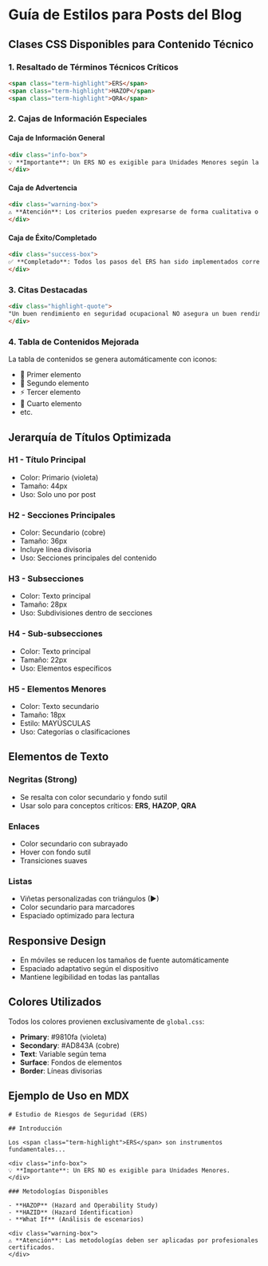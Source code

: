 # Guía de Estilos para Posts del Blog

## Clases CSS Disponibles para Contenido Técnico

### 1. Resaltado de Términos Técnicos Críticos
```html
<span class="term-highlight">ERS</span>
<span class="term-highlight">HAZOP</span>
<span class="term-highlight">QRA</span>
```

### 2. Cajas de Información Especiales

#### Caja de Información General
```html
<div class="info-box">
💡 **Importante**: Un ERS NO es exigible para Unidades Menores según la normativa vigente.
</div>
```

#### Caja de Advertencia
```html
<div class="warning-box">
⚠️ **Atención**: Los criterios pueden expresarse de forma cualitativa o cuantitativa.
</div>
```

#### Caja de Éxito/Completado
```html
<div class="success-box">
✅ **Completado**: Todos los pasos del ERS han sido implementados correctamente.
</div>
```

### 3. Citas Destacadas
```html
<div class="highlight-quote">
"Un buen rendimiento en seguridad ocupacional NO asegura un buen rendimiento en seguridad de procesos."
</div>
```

### 4. Tabla de Contenidos Mejorada
La tabla de contenidos se genera automáticamente con iconos:
- 📌 Primer elemento
- 📖 Segundo elemento
- ⚡ Tercer elemento
- 🔧 Cuarto elemento
- etc.

## Jerarquía de Títulos Optimizada

### H1 - Título Principal
- Color: Primario (violeta)
- Tamaño: 44px
- Uso: Solo uno por post

### H2 - Secciones Principales
- Color: Secundario (cobre)
- Tamaño: 36px
- Incluye línea divisoria
- Uso: Secciones principales del contenido

### H3 - Subsecciones
- Color: Texto principal
- Tamaño: 28px
- Uso: Subdivisiones dentro de secciones

### H4 - Sub-subsecciones
- Color: Texto principal
- Tamaño: 22px
- Uso: Elementos específicos

### H5 - Elementos Menores
- Color: Texto secundario
- Tamaño: 18px
- Estilo: MAYÚSCULAS
- Uso: Categorías o clasificaciones

## Elementos de Texto

### Negritas (Strong)
- Se resalta con color secundario y fondo sutil
- Usar solo para conceptos críticos: **ERS**, **HAZOP**, **QRA**

### Enlaces
- Color secundario con subrayado
- Hover con fondo sutil
- Transiciones suaves

### Listas
- Viñetas personalizadas con triángulos (▶)
- Color secundario para marcadores
- Espaciado optimizado para lectura

## Responsive Design
- En móviles se reducen los tamaños de fuente automáticamente
- Espaciado adaptativo según el dispositivo
- Mantiene legibilidad en todas las pantallas

## Colores Utilizados
Todos los colores provienen exclusivamente de `global.css`:
- **Primary**: #9810fa (violeta)
- **Secondary**: #AD843A (cobre)
- **Text**: Variable según tema
- **Surface**: Fondos de elementos
- **Border**: Líneas divisorias

## Ejemplo de Uso en MDX

```mdx
# Estudio de Riesgos de Seguridad (ERS)

## Introducción

Los <span class="term-highlight">ERS</span> son instrumentos fundamentales...

<div class="info-box">
💡 **Importante**: Un ERS NO es exigible para Unidades Menores.
</div>

### Metodologías Disponibles

- **HAZOP** (Hazard and Operability Study)
- **HAZID** (Hazard Identification)
- **What If** (Análisis de escenarios)

<div class="warning-box">
⚠️ **Atención**: Las metodologías deben ser aplicadas por profesionales certificados.
</div>
```